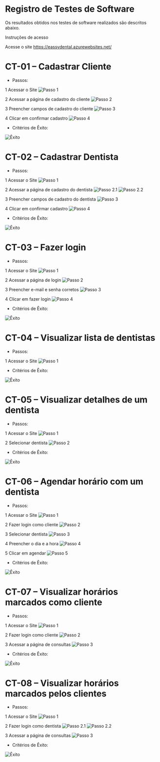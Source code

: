 # Registro de Testes de Software

Os resultados obtidos nos testes de software realizados são descritos abaixo.

Instruções de acesso 

Acesse o site https://eassydental.azurewebsites.net/

# CT-01 – Cadastrar Cliente 

* Passos: 

1 Acessar o Site 
![Passo 1](img/testes/C01Passo1.png)

2 Acessar a página de cadastro do cliente
![Passo 2](img/testes/C01Passo2.png)

3 Preencher campos de cadastro do cliente 
![Passo 3](img/testes/C01Passo3.png)

4 Clicar em confirmar cadastro
![Passo 4](img/testes/C01Passo4.png)

* Critérios de Êxito:

![Êxito](img/testes/C01Exito.png)



# CT-02 – Cadastrar Dentista 

* Passos: 

1 Acessar o Site 
![Passo 1](img/testes/C02Passo1.png)

2 Acessar a página de cadastro do dentista
![Passo 2.1](img/testes/C02Passo2.1.png)
![Passo 2.2](img/testes/C02Passo2.2.png)

3 Preencher campos de cadastro do dentista 
![Passo 3](img/testes/C02Passo3.png)

4 Clicar em confirmar cadastro
![Passo 4](img/testes/C02Passo4.png)

* Critérios de Êxito:

![Êxito](img/testes/C02Exito.png)



# CT-03 – Fazer login 

* Passos:  

1 Acessar o Site 
![Passo 1](img/testes/C03Passo1.png)

2 Acessar a página de login
![Passo 2](img/testes/C03Passo2.png)

3 Preencher e-mail e senha corretos 
![Passo 3](img/testes/C03Passo3.png)

4 Clicar em fazer login
![Passo 4](img/testes/C03Passo4.png)

* Critérios de Êxito:

![Êxito](img/testes/C03Exito.png)



# CT-04 – Visualizar lista de dentistas

* Passos:  

1 Acessar o Site
![Passo 1](img/TelaListaDentista.png)

* Critérios de Êxito:

![Êxito](img/TelaListaDentista.png)



# CT-05 – Visualizar detalhes de um dentista 

* Passos:

1 Acessar o Site
![Passo 1](img/testes/C05Passo1.png)

2 Selecionar dentista
![Passo 2](img/testes/C05Passo2.png)

* Critérios de Êxito:

![Êxito](img/testes/C05Exito.png)



# CT-06 – Agendar horário com um dentista

* Passos:  

1 Acessar o Site
![Passo 1](img/testes/C06Passo1.png)

2 Fazer login como cliente
![Passo 2](img/testes/C06Passo2.png)

3 Selecionar dentista
![Passo 3](img/testes/C06Passo3.png)

4 Preencher o dia e a hora
![Passo 4](img/testes/C06Passo4.png)

5 Clicar em agendar
![Passo 5](img/testes/C06Passo5.png)

* Critérios de Êxito:

![Êxito](img/testes/C06Exito.png)



# CT-07 – Visualizar horários marcados como cliente

* Passos:  

1 Acessar o Site 
![Passo 1](img/testes/C07Passo1.png)

2 Fazer login como cliente
![Passo 2](img/testes/C07Passo2.png)

3 Acessar a página de consultas
![Passo 3](img/testes/C07Passo3.png)

* Critérios de Êxito:

![Êxito](img/testes/C07Exito.png)



# CT-08 – Visualizar horários marcados pelos clientes

* Passos:  

1 Acessar o Site 
![Passo 1](img/testes/C08Passo1.png)

2 Fazer login como dentista
![Passo 2.1](img/testes/C08Passo2.1.png)
![Passo 2.2](img/testes/C08Passo2.2.png)

3 Acessar a página de consultas
![Passo 3](img/testes/C08Passo3.png)

* Critérios de Êxito:

![Êxito](img/testes/C08Exito.png)